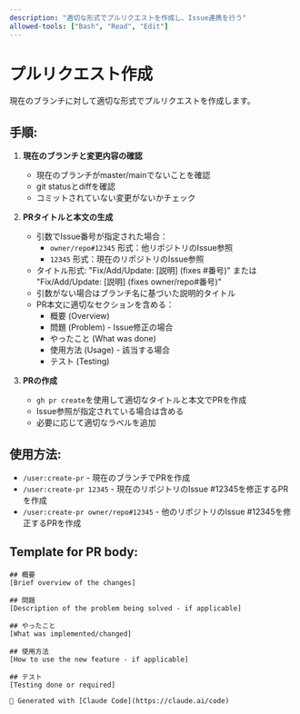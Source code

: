 ```yaml
---
description: "適切な形式でプルリクエストを作成し、Issue連携を行う"
allowed-tools: ["Bash", "Read", "Edit"]
---
```


# プルリクエスト作成

現在のブランチに対して適切な形式でプルリクエストを作成します。

## 手順:

1. **現在のブランチと変更内容の確認**
   - 現在のブランチがmaster/mainでないことを確認
   - git statusとdiffを確認
   - コミットされていない変更がないかチェック

2. **PRタイトルと本文の生成**
   - 引数でIssue番号が指定された場合：
     - `owner/repo#12345` 形式：他リポジトリのIssue参照
     - `12345` 形式：現在のリポジトリのIssue参照
   - タイトル形式: "Fix/Add/Update: [説明] (fixes #番号)" または "Fix/Add/Update: [説明] (fixes owner/repo#番号)"
   - 引数がない場合はブランチ名に基づいた説明的タイトル
   - PR本文に適切なセクションを含める：
     - 概要 (Overview)
     - 問題 (Problem) - Issue修正の場合
     - やったこと (What was done)
     - 使用方法 (Usage) - 該当する場合
     - テスト (Testing)

3. **PRの作成**
   - `gh pr create`を使用して適切なタイトルと本文でPRを作成
   - Issue参照が指定されている場合は含める
   - 必要に応じて適切なラベルを追加

## 使用方法:
- `/user:create-pr` - 現在のブランチでPRを作成
- `/user:create-pr 12345` - 現在のリポジトリのIssue #12345を修正するPRを作成
- `/user:create-pr owner/repo#12345` - 他のリポジトリのIssue #12345を修正するPRを作成

## Template for PR body:
```
## 概要
[Brief overview of the changes]

## 問題
[Description of the problem being solved - if applicable]

## やったこと
[What was implemented/changed]

## 使用方法
[How to use the new feature - if applicable]

## テスト
[Testing done or required]

🤖 Generated with [Claude Code](https://claude.ai/code)
```